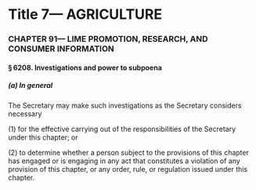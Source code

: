 
# Title 7— AGRICULTURE
### CHAPTER 91— LIME PROMOTION, RESEARCH, AND CONSUMER INFORMATION
#### § 6208. Investigations and power to subpoena
##### (a) In general

The Secretary may make such investigations as the Secretary considers necessary

(1) for the effective carrying out of the responsibilities of the Secretary under this chapter; or

(2) to determine whether a person subject to the provisions of this chapter has engaged or is engaging in any act that constitutes a violation of any provision of this chapter, or any order, rule, or regulation issued under this chapter.
